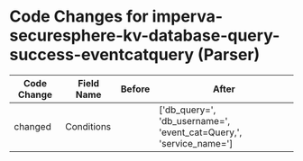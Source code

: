 # Code Changes for imperva-securesphere-kv-database-query-success-eventcatquery (Parser)

| Code Change | Field Name | Before | After |
|-------------|------------|--------|-------|
| changed | Conditions |  | ['db_query=', 'db_username=', 'event_cat=Query,', 'service_name='] |